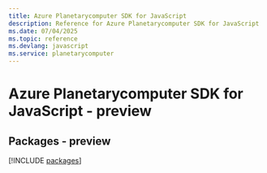 ```yaml
---
title: Azure Planetarycomputer SDK for JavaScript
description: Reference for Azure Planetarycomputer SDK for JavaScript
ms.date: 07/04/2025
ms.topic: reference
ms.devlang: javascript
ms.service: planetarycomputer
---
```

# Azure Planetarycomputer SDK for JavaScript - preview
## Packages - preview
[!INCLUDE [packages](planetarycomputer-index.md)]